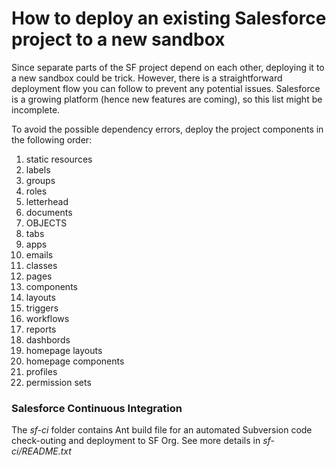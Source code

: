 How to deploy an existing Salesforce project to a new sandbox
=========
Since separate parts of the SF project depend on each other, deploying it to a new sandbox could be trick. However, there is a straightforward deployment flow you can follow to prevent any potential issues. Salesforce is a growing platform (hence new features are coming), so this list might be incomplete.

To avoid the possible dependency errors, deploy the project components in the following order:

1. static resources
2. labels
3. groups
4. roles
5. letterhead
6. documents
7. OBJECTS
8. tabs
9. apps
10. emails
11. classes
12. pages
13. components
14. layouts
15. triggers
16. workflows
17. reports
18. dashbords
19. homepage layouts
20. homepage components
21. profiles
22. permission sets

### Salesforce Continuous Integration 
The *sf-ci* folder contains Ant build file for an automated Subversion code check-outing and deployment to SF Org. See more details in *sf-ci/README.txt*
